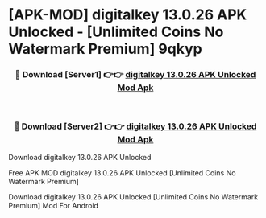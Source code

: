 # [APK-MOD] digitalkey 13.0.26 APK Unlocked - [Unlimited Coins No Watermark Premium] 9qkyp



<div align="center">
<h3>🔴 Download [Server1] 👉👉 <a href="https://momento.my/?title=digitalkey_13.0.26_APK_Unlocked">digitalkey 13.0.26 APK Unlocked Mod Apk</a></h3><br>

<h3>🔴 Download [Server2] 👉👉 <a href="https://momento.my/?title=digitalkey_13.0.26_APK_Unlocked">digitalkey 13.0.26 APK Unlocked Mod Apk</a></h3>
</div>



Download digitalkey 13.0.26 APK Unlocked 

Free APK MOD digitalkey 13.0.26 APK Unlocked [Unlimited Coins No Watermark Premium]

Download digitalkey 13.0.26 APK Unlocked [Unlimited Coins No Watermark Premium] Mod For Android
